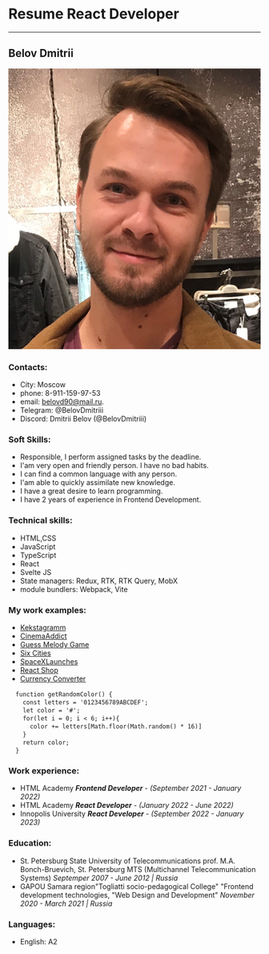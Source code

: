 # Resume React Developer
***********************************************

## Belov Dmitrii

![Avatar](/images/avatar.jpg)

### __Contacts:__
  * City: Moscow
  * phone: 8-911-159-97-53
  * email: belovd90@mail.ru.
  * Telegram: @BelovDmitriii
  * Discord: Dmitrii Belov (@BelovDmitriii)

### __Soft Skills:__
* Responsible, I perform assigned tasks by the deadline.
* I'am very open and friendly person. I have no bad habits.
* I can find a common language with any person.
* I'am able to quickly assimilate new knowledge.
* I have a great desire to learn programming.
* I have 2 years of experience in Frontend Development.

### __Technical skills:__
* HTML,CSS
* JavaScript
* TypeScript
* React
* Svelte JS
* State managers: Redux, RTK, RTK Query, MobX
* module bundlers: Webpack, Vite

### __My work examples:__
* [Kekstagramm]( https://github.com/BelovDmitriii/1649551-kekstagram-24 "social network for processing and publishing photos")
* [CinemaAddict](https://github.com/BelovDmitriii/1649551-cinemaddict-16 "online cinema for watching and evaluating movies")
* [Guess Melody Game](https://github.com/BelovDmitriii/Guess-melody-Game "a simple game where you can guess the music")
* [Six Cities](https://github.com/BelovDmitriii/1649551-six-cities-9 "an application for selecting and booking hotels")
* [SpaceXLaunches](https://github.com/BelovDmitriii/SpaceXLaunches "an application that displays successful SpaceX rocket launches")
* [React Shop](https://github.com/BelovDmitriii/React-Shop "Online store, created on React JS")
* [Currency Converter](https://github.com/BelovDmitriii/sveltTasks/tree/main/task_2 "Online currency converter, created on Svelte Js")

```
  function getRandomColor() {
    const letters = '0123456789ABCDEF';
    let color = '#';
    for(let i = 0; i < 6; i++){
      color += letters[Math.floor(Math.random() * 16)]
    }
    return color;
  }
```

### __Work experience:__
* HTML Academy ***Frontend Developer*** - *(September 2021 - January 2022)*
* HTML Academy ***React Developer*** - *(January 2022 - June 2022)*
* Innopolis University ***React Developer*** - *(September 2022 - January 2023)*

### __Education:__
* St. Petersburg State University of Telecommunications prof. M.A. Bonch-Bruevich, St. Petersburg
  MTS (Multichannel Telecommunication Systems)
  *Septemper 2007 - June 2012 | Russia*
* GAPOU Samara region"Togliatti socio-pedagogical College"
  "Frontend development technologies, "Web Design and Development"
  *November 2020 - March 2021 | Russia*

### __Languages:__
* English: A2